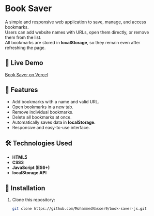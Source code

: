 # Book Saver

A simple and responsive web application to save, manage, and access bookmarks.  
Users can add website names with URLs, open them directly, or remove them from the list.  
All bookmarks are stored in **localStorage**, so they remain even after refreshing the page.

## 🚀 Live Demo  
[Book Saver on Vercel](https://your-vercel-link.vercel.app/)

## 📖 Features
- Add bookmarks with a name and valid URL.
- Open bookmarks in a new tab.
- Remove individual bookmarks.
- Delete all bookmarks at once.
- Automatically saves data in **localStorage**.
- Responsive and easy-to-use interface.

## 🛠️ Technologies Used
- **HTML5**
- **CSS3**
- **JavaScript (ES6+)**
- **localStorage API**

## 📂 Installation
1. Clone this repository:
   ```bash
   git clone https://github.com/MohammedNasser9/book-saver-js.git
